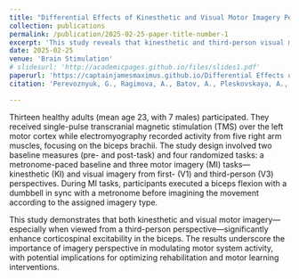 ```yaml
---
title: "Differential Effects of Kinesthetic and Visual Motor Imagery Perspectives on Corticospinal Excitability in Healthy Adults"
collection: publications
permalink: /publication/2025-02-25-paper-title-number-1
excerpt: 'This study reveals that kinesthetic and third-person visual motor imagery significantly enhance corticospinal excitability, offering novel insights for rehabilitation and motor learning strategies.'
date: 2025-02-25
venue: 'Brain Stimulation'
# slidesurl: 'http://academicpages.github.io/files/slides1.pdf'
paperurl: 'https://captainjamesmaximus.github.io/Differential Effects of Kinesthetic and Visual Motor Imagery Perspectives on Corticospinal Excitability in Healthy Adults.pdf' 
citation: 'Perevoznyuk, G., Ragimova, A., Batov, A., Pleskovskaya, A., Mensah, A., Ponomareva, D., & Feurra, M. (2025). Differential effects of kinesthetic and visual motor imagery perspectives on corticospinal excitability in healthy adults. Brain Stimulation, 18(1), 366. https://doi.org/10.1016/j.brs.2024.12.457.'

---
```


Thirteen healthy adults (mean age 23, with 7 males) participated. They received single-pulse transcranial magnetic stimulation (TMS) over the left motor cortex while electromyography recorded activity from five right arm muscles, focusing on the biceps brachii. The study design involved two baseline measures (pre- and post-task) and four randomized tasks: a metronome-paced baseline and three motor imagery (MI) tasks—kinesthetic (KI) and visual imagery from first- (V1) and third-person (V3) perspectives. During MI tasks, participants executed a biceps flexion with a dumbbell in sync with a metronome before imagining the movement according to the assigned imagery type.

This study demonstrates that both kinesthetic and visual motor imagery—especially when viewed from a third-person perspective—significantly enhance corticospinal excitability in the biceps. The results underscore the importance of imagery perspective in modulating motor system activity, with potential implications for optimizing rehabilitation and motor learning interventions.